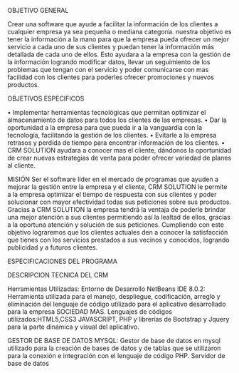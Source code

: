 OBJETIVO GENERAL

Crear una software que ayude a facilitar la información de los clientes a cualquier empresa ya sea pequeña o mediana categoría. nuestra objetivo es tener la información a la mano para que la empresa pueda ofrecer un mejor servicio a cada uno de sus clientes y puedan tener la información más detallada de cada uno de ellos. Esto ayudara a la empresa con la gestión de la información logrando modificar datos, llevar un seguimiento de los problemas que tengan con el servicio y poder comunicarse con mas facilidad con los clientes para poderles ofrecer promociones y nuevos productos.

OBJETIVOS ESPECIFICOS

• Implementar herramientas tecnológicas que permitan optimizar el almacenamiento de datos para todos los clientes de las empresas. • Dar la oportunidad a la empresa para que pueda ir a la vanguardia con la tecnología, facilitando la gestión de los clientes. • Evitarle a la empresa retrasos y perdida de tiempo para encontrar información de los clientes. • CRM SOLUTION ayudara a conocer mas el cliente, dándonos la oportunidad de crear nuevas estrategias de venta para poder ofrecer variedad de planes al cliente.

MISIÓN Ser el software líder en el mercado de programas que ayuden a mejorar la gestión entre la empresa y el cliente, CRM SOLUTION le permite a la empresa optimizar el tiempo de respuesta con sus clientes y poder solucionar con mayor efectividad todas sus peticiones sobre sus productos. Gracias a CRM SOLUTION la empresa tendrá la ventaja de poderle brindar una mejor atención a sus clientes permitiendo así la lealtad de ellos, gracias a la oportuna atención y solución de sus peticiones. Cumpliendo con este objetivo lograremos que los clientes actuales den a conocer la satisfacción que tienes con los servicios prestados a sus vecinos y conocidos, logrando publicidad y a futuros clientes.

ESPECIFICACIONES DEL PROGRAMA

DESCRIPCION TECNICA DEL CRM

Herramientas Utilizadas: Entorno de Desarrollo NetBeans IDE 8.0.2: Herramienta utilizada para el manejo, despliegue, codificación, arreglo y eliminación del lenguaje de código utilizado para el aplicativo desarrollado para la empresa SOCIEDAD MAS. Lenguajes de códigos utilizados:HTML5,CSS3 JAVASCRIPT, PHP y librerías de Bootstrap y Jquery para la parte dinámica y visual del aplicativo.

GESTOR DE BASE DE DATOS MYSQL: Gestor de base de datos en mysql utilizado para la creación de bases de datos y de tablas que se utilizaron para la conexión e integración con el lenguaje de código PHP. Servidor de base de datos

